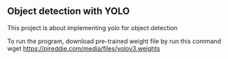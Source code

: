 ## Object detection with YOLO

This project is about implementing yolo for object detection

To run the program, download pre-trained weight file by run this command
wget https://pjreddie.com/media/files/yolov3.weights